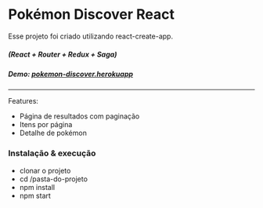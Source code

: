 # Pokémon Discover React

Esse projeto foi criado utilizando react-create-app.

##### (React + Router + Redux + Saga)

##### Demo: [pokemon-discover.herokuapp](https://pokemon-discover.herokuapp.com/pokemons)

---  
   
Features:
  - Página de resultados com paginação
  - Itens por página
  - Detalhe de pokémon
 
### Instalação & execução
  - clonar o projeto
  - cd /pasta-do-projeto
  - npm install
  - npm start
